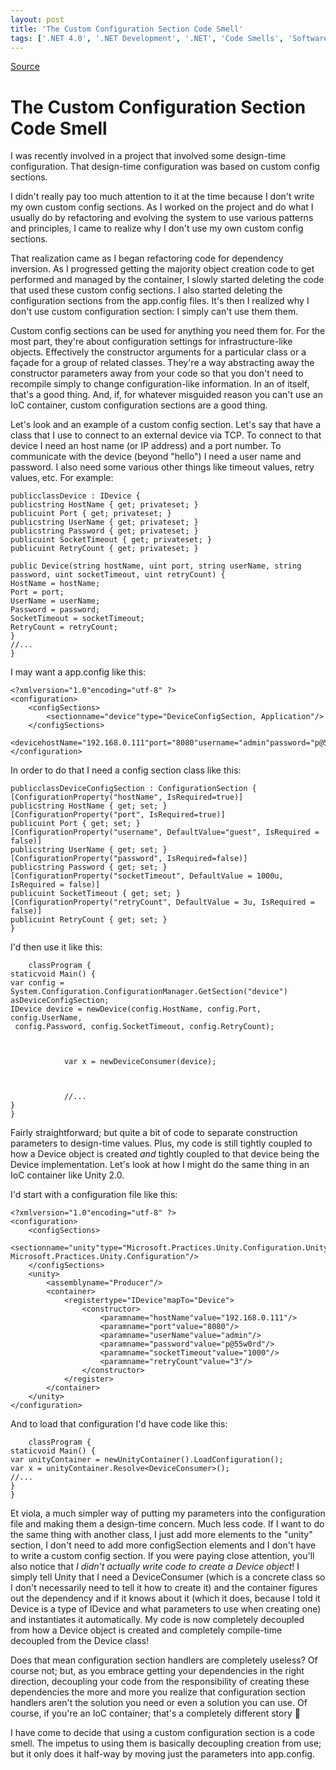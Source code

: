 ```yaml
---
layout: post
title: 'The Custom Configuration Section Code Smell'
tags: ['.NET 4.0', '.NET Development', '.NET', 'Code Smells', 'Software Development Guidance', 'Software Development Principles', 'Unity 2.0', 'msmvps']
---
```

[Source](http://blogs.msmvps.com/peterritchie/2010/12/18/the-custom-configuration-section-code-smell/ "Permalink to The Custom Configuration Section Code Smell")

# The Custom Configuration Section Code Smell

I was recently involved in a project that involved some design-time configuration. That design-time configuration was based on custom config sections. 

I didn't really pay too much attention to it at the time because I don't write my own custom config sections. As I worked on the project and do what I usually do by refactoring and evolving the system to use various patterns and principles, I came to realize why I don't use my own custom config sections. 

That realization came as I began refactoring code for dependency inversion. As I progressed getting the majority object creation code to get performed and managed by the container, I slowly started deleting the code that used these custom config sections. I also started deleting the configuration sections from the app.config files. It's then I realized why I don't use custom configuration section: I simply can't use them them. 

Custom config sections can be used for anything you need them for. For the most part, they're about configuration settings for infrastructure-like objects. Effectively the constructor arguments for a particular class or a façade for a group of related classes. They're a way abstracting away the constructor parameters away from your code so that you don't need to recompile simply to change configuration-like information. In an of itself, that's a good thing. And, if, for whatever misguided reason you can't use an IoC container, custom configuration sections are a good thing. 

Let's look and an example of a custom config section. Let's say that have a class that I use to connect to an external device via TCP. To connect to that device I need an host name (or IP address) and a port number. To communicate with the device (beyond "hello") I need a user name and password. I also need some various other things like timeout values, retry values, etc. For example: 
    
    
    publicclassDevice : IDevice {  
    publicstring HostName { get; privateset; }  
    publicuint Port { get; privateset; }  
    publicstring UserName { get; privateset; }  
    publicstring Password { get; privateset; }  
    publicuint SocketTimeout { get; privateset; }  
    publicuint RetryCount { get; privateset; }
    
    public Device(string hostName, uint port, string userName, string password, uint socketTimeout, uint retryCount) {  
    HostName = hostName;  
    Port = port;  
    UserName = userName;  
    Password = password;  
    SocketTimeout = socketTimeout;  
    RetryCount = retryCount;  
    }  
    //...  
    }

I may want a app.config like this:
    
    
    <?xmlversion="1.0"encoding="utf-8" ?>  
    <configuration>  
    	<configSections>  
    		<sectionname="device"type="DeviceConfigSection, Application"/>  
    	</configSections>  
    	<devicehostName="192.168.0.111"port="8080"username="admin"password="p@55w0rd"/>  
    </configuration>

In order to do that I need a config section class like this:
    
    
    publicclassDeviceConfigSection : ConfigurationSection {  
    [ConfigurationProperty("hostName", IsRequired=true)]  
    publicstring HostName { get; set; }  
    [ConfigurationProperty("port", IsRequired=true)]  
    publicuint Port { get; set; }  
    [ConfigurationProperty("username", DefaultValue="guest", IsRequired = false)]  
    publicstring UserName { get; set; }  
    [ConfigurationProperty("password", IsRequired=false)]  
    publicstring Password { get; set; }  
    [ConfigurationProperty("socketTimeout", DefaultValue = 1000u, IsRequired = false)]  
    publicuint SocketTimeout { get; set; }  
    [ConfigurationProperty("retryCount", DefaultValue = 3u, IsRequired = false)]  
    publicuint RetryCount { get; set; }  
    }

I'd then use it like this:
    
    
    	classProgram {  
    staticvoid Main() {  
    var config = System.Configuration.ConfigurationManager.GetSection("device") asDeviceConfigSection;  
    IDevice device = newDevice(config.HostName, config.Port, config.UserName,  
     config.Password, config.SocketTimeout, config.RetryCount);  
    
    
    
    			var x = newDeviceConsumer(device);  
    
    
    
    			//...  
    }  
    }  
    

Fairly straightforward; but quite a bit of code to separate construction parameters to design-time values. Plus, my code is still tightly coupled to how a Device object is created _and_ tightly coupled to that device being the Device implementation. Let's look at how I might do the same thing in an IoC container like Unity 2.0.

I'd start with a configuration file like this:
    
    
    <?xmlversion="1.0"encoding="utf-8" ?>  
    <configuration>  
    	<configSections>  
    		<sectionname="unity"type="Microsoft.Practices.Unity.Configuration.UnityConfigurationSection, Microsoft.Practices.Unity.Configuration"/>  
    	</configSections>  
    	<unity>  
    		<assemblyname="Producer"/>  
    		<container>  
    			<registertype="IDevice"mapTo="Device">  
    				<constructor>  
    					<paramname="hostName"value="192.168.0.111"/>  
    					<paramname="port"value="8080"/>  
    					<paramname="userName"value="admin"/>  
    					<paramname="password"value="p@55w0rd"/>  
    					<paramname="socketTimeout"value="1000"/>  
    					<paramname="retryCount"value="3"/>  
    				</constructor>  
    			</register>  
    		</container>  
    	</unity>  
    </configuration>

And to load that configuration I'd have code like this:
    
    
    	classProgram {  
    staticvoid Main() {  
    var unityContainer = newUnityContainer().LoadConfiguration();  
    var x = unityContainer.Resolve<DeviceConsumer>();  
    //...  
    }  
    }  
    

Et viola, a much simpler way of putting my parameters into the configuration file and making them a design-time concern. Much less code. If I want to do the same thing with another class, I just add more elements to the "unity" section, I don't need to add more configSection elements and I don't have to write a custom config section. If you were paying close attention, you'll also notice that _I didn't actually write code to create a Device object_! I simply tell Unity that I need a DeviceConsumer (which is a concrete class so I don't necessarily need to tell it how to create it) and the container figures out the dependency and if it knows about it (which it does, because I told it Device is a type of IDevice and what parameters to use when creating one) and instantiates it automatically. My code is now completely decoupled from how a Device object is created and completely compile-time decoupled from the Device class!

Does that mean configuration section handlers are completely useless? Of course not; but, as you embrace getting your dependencies in the right direction, decoupling your code from the responsibility of creating these dependencies the more and more you realize that configuration section handlers aren't the solution you need or even a solution you can use. Of course, if you're an IoC container; that's a completely different story 🙂

I have come to decide that using a custom configuration section is a code smell. The impetus to using them is basically decoupling creation from use; but it only does it half-way by moving just the parameters into app.config.


